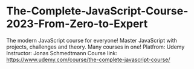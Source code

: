 # The-Complete-JavaScript-Course-2023-From-Zero-to-Expert
The modern JavaScript course for everyone! Master JavaScript with projects, challenges and theory. Many courses in one!
Platfrom: Udemy
Instructor:
Jonas Schmedtmann
Course link: https://www.udemy.com/course/the-complete-javascript-course/
